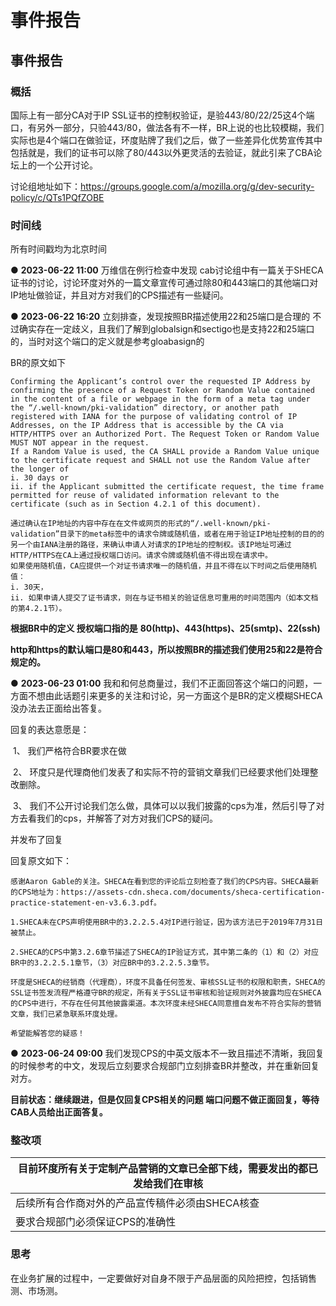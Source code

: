 # **事件报告**

## **事件报告**

### **概括**

国际上有一部分CA对于IP SSL证书的控制权验证，是验443/80/22/25这4个端口，有另外一部分，只验443/80，做法各有不一样，BR上说的也比较模糊，我们实际也是4个端口在做验证，环度贴牌了我们之后，做了一些差异化优势宣传其中包括就是，我们的证书可以除了80/443以外更灵活的去验证，就此引来了CBA论坛上的一个公开讨论。

讨论组地址如下：https://groups.google.com/a/mozilla.org/g/dev-security-policy/c/QTs1PQfZOBE



### **时间线**

所有时间戳均为北京时间 

 ● **2023-06-22 11:00**  万维信在例行检查中发现 cab讨论组中有一篇关于SHECA证书的讨论，讨论环度对外的一篇文章宣传可通过除80和443端口的其他端口对IP地址做验证，并且对方对我们的CPS描述有一些疑问。

● **2023-06-22 16:20**  立刻排查，发现按照BR描述使用22和25端口是合理的 不过确实存在一定歧义，且我们了解到globalsign和sectigo也是支持22和25端口的，当时对这个端口的定义就是参考gloabasign的

BR的原文如下



```
Confirming the Applicant’s control over the requested IP Address by confirming the presence of a Request Token or Random Value contained in the content of a file or webpage in the form of a meta tag under the “/.well‐known/pki‐validation” directory, or another path registered with IANA for the purpose of validating control of IP Addresses, on the IP Address that is accessible by the CA via HTTP/HTTPS over an Authorized Port. The Request Token or Random Value MUST NOT appear in the request.
If a Random Value is used, the CA SHALL provide a Random Value unique to the certificate request and SHALL not use the Random Value after the longer of
i. 30 days or
ii. if the Applicant submitted the certificate request, the time frame permitted for reuse of validated information relevant to the certificate (such as in Section 4.2.1 of this document).
```

```
通过确认在IP地址的内容中存在在文件或网页的形式的“/.well-known/pki-validation”目录下的meta标签中的请求令牌或随机值，或者在用于验证IP地址控制的目的的另一个由IANA注册的路径，来确认申请人对请求的IP地址的控制权。该IP地址可通过HTTP/HTTPS在CA上通过授权端口访问。请求令牌或随机值不得出现在请求中。
如果使用随机值，CA应提供一个对证书请求唯一的随机值，并且不得在以下时间之后使用随机值：
i. 30天，
ii. 如果申请人提交了证书请求，则在与证书相关的验证信息可重用的时间范围内（如本文档的第4.2.1节）。
```

**根据BR中的定义 授权端口指的是** **80(http)、443(https)、25(smtp)、22(ssh)**

**http和https的默认端口是80和443，所以按照BR的描述我们使用25和22是符合规定的。**

● **2023-06-23 01:00**  我和和何总商量过，我们不正面回答这个端口的问题，一方面不想由此话题引来更多的关注和讨论，另一方面这个是BR的定义模糊SHECA没办法去正面给出答复。

回复的表达意愿是：

​            1、     我们严格符合BR要求在做

​            2、     环度只是代理商他们发表了和实际不符的营销文章我们已经要求他们处理整改删除。

​            3、     我们不公开讨论我们怎么做，具体可以以我们披露的cps为准，然后引导了对方去看我们的cps，并解答了对方对我们CPS的疑问。

并发布了回复

回复原文如下：

```
感谢Aaron Gable的关注。SHECA在看到您的评论后立刻检查了我们的CPS内容。SHECA最新的CPS地址为：https://assets-cdn.sheca.com/documents/sheca-certification-practice-statement-en-v3.6.3.pdf。

1.SHECA未在CPS声明使用BR中的3.2.2.5.4对IP进行验证，因为该方法已于2019年7月31日被禁止。

2.SHECA的CPS中第3.2.6章节描述了SHECA的IP验证方式，其中第二条的（1）和（2）对应BR中的3.2.2.5.1章节，（3）对应BR中的3.2.2.5.3章节。

环度是SHECA的经销商（代理商），环度不具备任何签发、审核SSL证书的权限和职责，SHECA的SSL证书签发流程严格遵守BR的规定，所有关于SSL证书审核和验证规则对外披露均应在SHECA的CPS中进行，不存在任何其他披露渠道。本次环度未经SHECA同意擅自发布不符合实际的营销文章，我们已紧急联系环度处理。

希望能解答您的疑惑！
```

● **2023-06-24 09:00** 我们发现CPS的中英文版本不一致且描述不清晰，我回复的时候参考的中文，发现后立刻要求合规部门立刻排查BR并整改，并在重新回复对方。



**目前状态：继续跟进，但是仅回复CPS相关的问题 端口问题不做正面回复，等待CAB人员给出正面答复。**



### **整改项**

| 目前环度所有关于定制产品营销的文章已全部下线，需要发出的都已发给我们在审核 |
| ------------------------------------------------------------ |
| 后续所有合作商对外的产品宣传稿件必须由SHECA核查              |
| 要求合规部门必须保证CPS的准确性                              |

### 

### **思考**

在业务扩展的过程中，一定要做好对自身不限于产品层面的风险把控，包括销售测、市场测。
